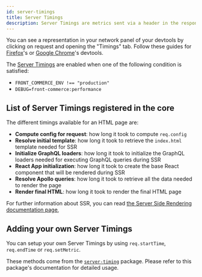 ```yaml
---
id: server-timings
title: Server Timings
description: Server Timings are metrics sent via a header in the response of an HTTP request. They allow you to see how time is spent on the server from your browser DevTools, so you could optimize it if needed. This guide explains how to do this in Front-Commerce.
---
```


You can see a representation in your network panel of your devtools by clicking on request and opening the "Timings" tab. Follow these guides for [Firefox](https://developer.mozilla.org/en-US/docs/Tools/Network_Monitor/request_details#Timings)'s or [Google Chrome](https://www.smashingmagazine.com/2018/10/performance-server-timing/#the-server-timing-header)'s devtools.

The [Server Timings](https://developer.mozilla.org/en-US/docs/Web/HTTP/Headers/Server-Timing) are enabled when one of the following condition is satisfied:

- `FRONT_COMMERCE_ENV !== "production"`
- `DEBUG=front-commerce:performance`

## List of Server Timings registered in the core

The different timings available for an HTML page are:

- **Compute config for request**: how long it took to compute `req.config`
- **Resolve initial template**: how long it took to retrieve the `index.html` template needed for SSR
- **Initialize GraphQL loaders**: how long it took to initialize the GraphQL loaders needed for executing GraphQL queries during SSR
- **React App initialization**: how long it took to create the base React component that will be rendered during SSR
- **Resolve Apollo queries**: how long it took to retrieve all the data needed to render the page
- **Render final HTML**: how long it took to render the final HTML page

For further information about SSR, you can read [the Server Side Rendering documentation page](/docs/advanced/theme/server-side-rendering.html),

## Adding your own Server Timings

You can setup your own Server Timings by using `req.startTime`, `req.endTime` or `req.setMetric`.

These methods come from the [`server-timing`](https://www.npmjs.com/package/server-timing) package. Please refer to this package's documentation for detailed usage.
